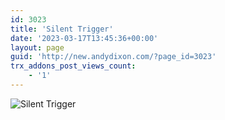 ```yaml
---
id: 3023
title: 'Silent Trigger'
date: '2023-03-17T13:45:36+00:00'
layout: page
guid: 'http://new.andydixon.com/?page_id=3023'
trx_addons_post_views_count:
    - '1'
---
```


![Silent Trigger](https://i0.wp.com/assets.g8x2.ldn.idrivee2-23.com/posters/Silent%20Trigger%2001.jpg?w=1200&ssl=1 "Silent Trigger")